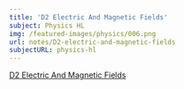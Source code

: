 ```yaml
---
title: 'D2 Electric And Magnetic Fields'
subject: Physics HL
img: /featured-images/physics/006.png
url: notes/D2-electric-and-magnetic-fields
subjectURL: physics-hl
---
```


<a class="open-note" href="/notes/physics/D2%20Electric%20And%20Magnetic%20Fields.pdf" target="_blank">D2 Electric And Magnetic Fields</a>